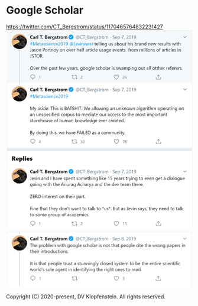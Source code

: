 # Google Scholar

https://twitter.com/CT_Bergstrom/status/1170465764832231427    
![Google Scholar](Google_Scholar.png)     
![Google Scholar](Google_Scholar2.png)    

Copyright (C) 2020-present, DV Klopfenstein. All rights reserved.
